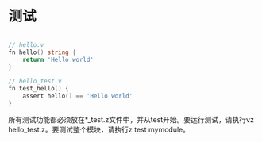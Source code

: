 # 测试

```go

// hello.v 
fn hello() string {
	return 'Hello world' 
} 

// hello_test.v 
fn test_hello() {
    assert hello() == 'Hello world'
} 

```

所有测试功能都必须放在*_test.z文件中，并从test开始。要运行测试，请执行vz hello_test.z。要测试整个模块，请执行z test mymodule。